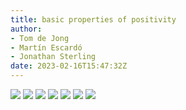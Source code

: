 ```yaml
---
title: basic properties of positivity
author: 
- Tom de Jong
- Martín Escardó
- Jonathan Sterling
date: 2023-02-16T15:47:32Z
---
```


![](jms-001M)
![](jms-002H)
![](jms-0029)
![](jms-001O)
![](jms-001P)
![](jms-0028)
![](jms-001N)
